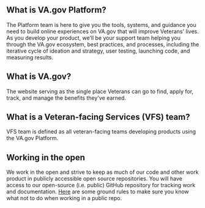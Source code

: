 ## What is VA.gov Platform?
The Platform team is here to give you the tools, systems, and guidance you need to build online experiences on VA.gov that will improve Veterans' lives. As you develop your product, we’ll be your support team helping you through the VA.gov ecosystem, best practices, and processes, including the iterative cycle of ideation and strategy, user testing, launching code, and measuring results.
## What is VA.gov?
The website serving as the single place Veterans can go to find, apply for, track, and manage the benefits they've earned.
## What is a Veteran-facing Services (VFS) team?
VFS team is defined as all veteran-facing teams developing products using the VA.gov Platform.
## Working in the open
We work in the open and strive to keep as much of our code and other work product in publicly accessible open source repositories. You will have access to our open-source (i.e. public) GitHub repository for tracking work and documentation. [Here](https://github.com/department-of-veterans-affairs/va.gov-team/blob/master/platform/working-with-vsp/policies-work-norms/sensitive-guidance.md) are some ground rules to make sure you know what not to do when working in a public repo.
